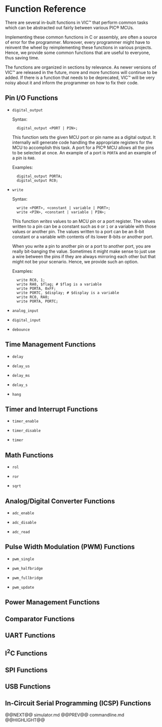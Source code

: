 # Function Reference

There are several in-built functions in VIC&trade; that perform common tasks
which can be abstracted out fairly between various PIC&reg; MCUs.

Implementing these common functions in C or assembly, are often a source of
error for the programmer. Moreover, every programmer might have to reinvent the
wheel by reimplementing these functions in various projects. Hence, we provide
some common functions that are useful to everyone, thus saving time.

The functions are organized in sections by relevance. As newer versions of
VIC&trade; are released in the future, more and more functions will continue to
be added. If there is a function that needs to be deprecated, VIC&trade; will be
very noisy about it and inform the programmer on how to fix their code.

## Pin I/O Functions

- `digital_output`

    Syntax:

        digital_output <PORT | PIN>;

    This function sets the given MCU port or pin name as a digital output. It
internally will generate code handling the appropriate registers for the MCU to
accomplish this task. A port for a PIC&reg; MCU allows all the pins to be
selected at once. An example of a port is `PORTA` and an example of a pin is
`RA0`.

    Examples:

        digital_output PORTA;
        digital_output RC0;

- `write`

    Syntax:

        write <PORT>, <constant | variable | PORT>;
        write <PIN>, <constant | variable | PIN>;

    This function _writes_ values to an MCU pin or a port register. The values
written to a pin can be a constant such as `0` or `1` or a variable with those
values or another pin. The values written to a port can be an 8-bit constant or
a variable with contents of its lower 8-bits or another port.

    When you write a pin to another pin or a port to another port, you are
really bit-banging the value. Sometimes it might make sense to just use a wire
between the pins if they are always mirroring each other but that might not be
your scenario. Hence, we provide such an option.

    Examples:

        write RC0, 1;
        write RA0, $flag; # $flag is a variable
        write PORTA, 0xFF;
        write PORTC, $display; # $display is a variable
        write RC0, RA0;
        write PORTA, PORTC;

- `analog_input`

- `digital_input`

- `debounce`

## Time Management Functions

- `delay`

- `delay_us`

- `delay_ms`

- `delay_s`

- `hang`

## Timer and Interrupt Functions

- `timer_enable`

- `timer_disable`

- `timer`

## Math Functions

- `rol`

- `ror`

- `sqrt`

## Analog/Digital Converter Functions

- `adc_enable`

- `adc_disable`

- `adc_read`

## Pulse Width Modulation (PWM) Functions

- `pwm_single`

- `pwm_halfbridge`

- `pwm_fullbridge`

- `pwm_update`

## Power Management Functions

## Comparator Functions

## UART Functions

## I<sup>2</sup>C Functions

## SPI Functions

## USB Functions

## In-Circuit Serial Programming (ICSP) Functions

@@NEXT@@ simulator.md @@PREV@@ commandline.md
@@HIGHLIGHT@@
